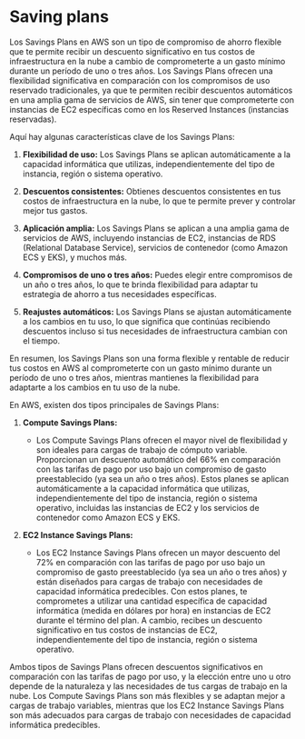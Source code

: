 # Saving plans

Los Savings Plans en AWS son un tipo de compromiso de ahorro flexible que te permite recibir un descuento significativo en tus costos de infraestructura en la nube a cambio de comprometerte a un gasto mínimo durante un período de uno o tres años. Los Savings Plans ofrecen una flexibilidad significativa en comparación con los compromisos de uso reservado tradicionales, ya que te permiten recibir descuentos automáticos en una amplia gama de servicios de AWS, sin tener que comprometerte con instancias de EC2 específicas como en los Reserved Instances (instancias reservadas).

Aquí hay algunas características clave de los Savings Plans:

1. **Flexibilidad de uso:** Los Savings Plans se aplican automáticamente a la capacidad informática que utilizas, independientemente del tipo de instancia, región o sistema operativo.

2. **Descuentos consistentes:** Obtienes descuentos consistentes en tus costos de infraestructura en la nube, lo que te permite prever y controlar mejor tus gastos.

3. **Aplicación amplia:** Los Savings Plans se aplican a una amplia gama de servicios de AWS, incluyendo instancias de EC2, instancias de RDS (Relational Database Service), servicios de contenedor (como Amazon ECS y EKS), y muchos más.

4. **Compromisos de uno o tres años:** Puedes elegir entre compromisos de un año o tres años, lo que te brinda flexibilidad para adaptar tu estrategia de ahorro a tus necesidades específicas.

5. **Reajustes automáticos:** Los Savings Plans se ajustan automáticamente a los cambios en tu uso, lo que significa que continúas recibiendo descuentos incluso si tus necesidades de infraestructura cambian con el tiempo.

En resumen, los Savings Plans son una forma flexible y rentable de reducir tus costos en AWS al comprometerte con un gasto mínimo durante un período de uno o tres años, mientras mantienes la flexibilidad para adaptarte a los cambios en tu uso de la nube.

En AWS, existen dos tipos principales de Savings Plans:

1. **Compute Savings Plans:**
   - Los Compute Savings Plans ofrecen el mayor nivel de flexibilidad y son ideales para cargas de trabajo de cómputo variable. Proporcionan un descuento automático del 66% en comparación con las tarifas de pago por uso bajo un compromiso de gasto preestablecido (ya sea un año o tres años). Estos planes se aplican automáticamente a la capacidad informática que utilizas, independientemente del tipo de instancia, región o sistema operativo, incluidas las instancias de EC2 y los servicios de contenedor como Amazon ECS y EKS.

2. **EC2 Instance Savings Plans:**
   - Los EC2 Instance Savings Plans ofrecen un mayor descuento del 72% en comparación con las tarifas de pago por uso bajo un compromiso de gasto preestablecido (ya sea un año o tres años) y están diseñados para cargas de trabajo con necesidades de capacidad informática predecibles. Con estos planes, te comprometes a utilizar una cantidad específica de capacidad informática (medida en dólares por hora) en instancias de EC2 durante el término del plan. A cambio, recibes un descuento significativo en tus costos de instancias de EC2, independientemente del tipo de instancia, región o sistema operativo.

Ambos tipos de Savings Plans ofrecen descuentos significativos en comparación con las tarifas de pago por uso, y la elección entre uno u otro depende de la naturaleza y las necesidades de tus cargas de trabajo en la nube. Los Compute Savings Plans son más flexibles y se adaptan mejor a cargas de trabajo variables, mientras que los EC2 Instance Savings Plans son más adecuados para cargas de trabajo con necesidades de capacidad informática predecibles.